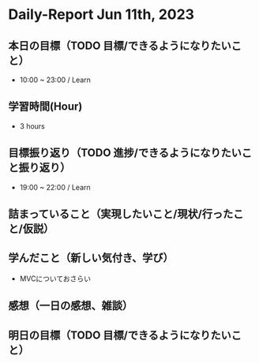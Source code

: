 # Daily-Report Jun 11th, 2023

## 本日の目標（TODO 目標/できるようになりたいこと）
- 10:00 ~ 23:00 / Learn

## 学習時間(Hour)
- 3 hours

## 目標振り返り（TODO 進捗/できるようになりたいこと振り返り）

- 19:00 ~ 22:00 / Learn

## 詰まっていること（実現したいこと/現状/行ったこと/仮説）

## 学んだこと（新しい気付き、学び）
- MVCについておさらい

## 感想（一日の感想、雑談）


## 明日の目標（TODO 目標/できるようになりたいこと）

